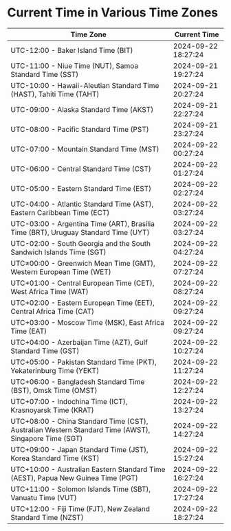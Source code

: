 # Current Time in Various Time Zones

| Time Zone | Current Time |
|-----------|--------------|
| UTC-12:00 - Baker Island Time (BIT) | 2024-09-22 18:27:24 |
| UTC-11:00 - Niue Time (NUT), Samoa Standard Time (SST) | 2024-09-21 19:27:24 |
| UTC-10:00 - Hawaii-Aleutian Standard Time (HAST), Tahiti Time (TAHT) | 2024-09-21 20:27:24 |
| UTC-09:00 - Alaska Standard Time (AKST) | 2024-09-21 22:27:24 |
| UTC-08:00 - Pacific Standard Time (PST) | 2024-09-21 23:27:24 |
| UTC-07:00 - Mountain Standard Time (MST) | 2024-09-22 00:27:24 |
| UTC-06:00 - Central Standard Time (CST) | 2024-09-22 01:27:24 |
| UTC-05:00 - Eastern Standard Time (EST) | 2024-09-22 02:27:24 |
| UTC-04:00 - Atlantic Standard Time (AST), Eastern Caribbean Time (ECT) | 2024-09-22 03:27:24 |
| UTC-03:00 - Argentina Time (ART), Brasília Time (BRT), Uruguay Standard Time (UYT) | 2024-09-22 03:27:24 |
| UTC-02:00 - South Georgia and the South Sandwich Islands Time (SGT) | 2024-09-22 04:27:24 |
| UTC±00:00 - Greenwich Mean Time (GMT), Western European Time (WET) | 2024-09-22 07:27:24 |
| UTC+01:00 - Central European Time (CET), West Africa Time (WAT) | 2024-09-22 08:27:24 |
| UTC+02:00 - Eastern European Time (EET), Central Africa Time (CAT) | 2024-09-22 09:27:24 |
| UTC+03:00 - Moscow Time (MSK), East Africa Time (EAT) | 2024-09-22 09:27:24 |
| UTC+04:00 - Azerbaijan Time (AZT), Gulf Standard Time (GST) | 2024-09-22 10:27:24 |
| UTC+05:00 - Pakistan Standard Time (PKT), Yekaterinburg Time (YEKT) | 2024-09-22 11:27:24 |
| UTC+06:00 - Bangladesh Standard Time (BST), Omsk Time (OMST) | 2024-09-22 12:27:24 |
| UTC+07:00 - Indochina Time (ICT), Krasnoyarsk Time (KRAT) | 2024-09-22 13:27:24 |
| UTC+08:00 - China Standard Time (CST), Australian Western Standard Time (AWST), Singapore Time (SGT) | 2024-09-22 14:27:24 |
| UTC+09:00 - Japan Standard Time (JST), Korea Standard Time (KST) | 2024-09-22 15:27:24 |
| UTC+10:00 - Australian Eastern Standard Time (AEST), Papua New Guinea Time (PGT) | 2024-09-22 16:27:24 |
| UTC+11:00 - Solomon Islands Time (SBT), Vanuatu Time (VUT) | 2024-09-22 17:27:24 |
| UTC+12:00 - Fiji Time (FJT), New Zealand Standard Time (NZST) | 2024-09-22 18:27:24 |

